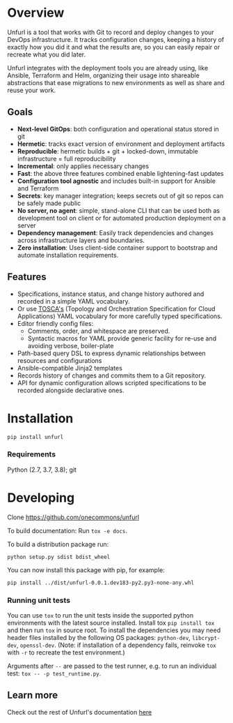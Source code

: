 # Overview

Unfurl is a tool that works with Git to record and deploy changes to your DevOps infrastructure.
It tracks configuration changes, keeping a history of exactly how you did it and what the results are, so you can easily repair or recreate what you did later.

Unfurl integrates with the deployment tools you are already using, like Ansible, Terraform and Helm, organizing their usage into shareable abstractions that ease migrations to new environments as well as share and reuse your work.

## Goals

- **Next-level GitOps**: both configuration and operational status stored in git
- **Hermetic**: tracks exact version of environment and deployment artifacts
- **Reproducible**: hermetic builds + git + locked-down, immutable infrastructure = full reproducibility
- **Incremental**: only applies necessary changes
- **Fast**: the above three features combined enable lightening-fast updates
- **Configuration tool agnostic** and includes built-in support for Ansible and Terraform
- **Secrets**: key manager integration; keeps secrets out of git so repos can be safely made public
- **No server, no agent**: simple, stand-alone CLI that can be used both as development tool on client or for automated production deployment on a server
- **Dependency management**: Easily track dependencies and changes across infrastructure layers and boundaries.
- **Zero installation**: Uses client-side container support to bootstrap and automate installation requirements.

## Features

- Specifications, instance status, and change history authored and recorded in a simple YAML vocabulary.
- Or use [TOSCA's](https://www.oasis-open.org/committees/tc_home.php?wg_abbrev=tosca) (Topology and Orchestration Specification for Cloud Applications) YAML vocabulary for more carefully typed specifications.
- Editor friendly config files:
  - Comments, order, and whitespace are preserved.
  - Syntactic macros for YAML provide generic facility for re-use and avoiding verbose, boiler-plate
- Path-based query DSL to express dynamic relationships between resources and configurations
- Ansible-compatible Jinja2 templates
- Records history of changes and commits them to a Git repository.
- API for dynamic configuration allows scripted specifications to be recorded alongside declarative ones.

# Installation

`pip install unfurl`

### Requirements

Python (2.7, 3.7, 3.8); git

# Developing

Clone https://github.com/onecommons/unfurl

To build documentation: Run `tox -e docs`.

To build a distribution package run:

`python setup.py sdist bdist_wheel`

You can now install this package with pip, for example:

`pip install ../dist/unfurl-0.0.1.dev183-py2.py3-none-any.whl`

### Running unit tests

You can use `tox` to run the unit tests inside the supported python environments with the latest source installed.
Install tox `pip install tox` and then run `tox` in source root. To install the dependencies you may need header files installed by the following OS packages: `python-dev`, `libcrypt-dev`, `openssl-dev`. (Note: if installation of a dependency fails, reinvoke `tox` with `-r` to recreate the test environment.)

Arguments after `--` are passed to the test runner, e.g. to run an individual test: `tox -- -p test_runtime.py`.

## Learn more

Check out the rest of Unfurl's documentation [here](https://www.onecommons.org/unfurl/guide.html)
